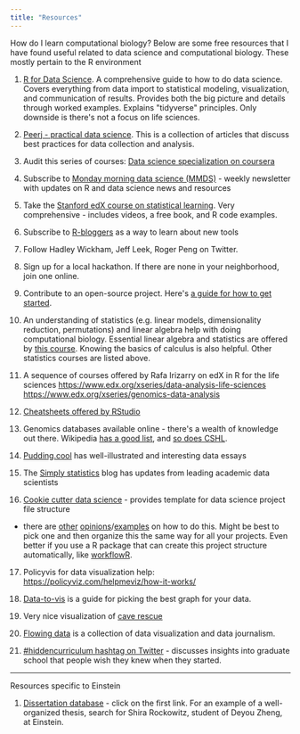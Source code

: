 ```yaml
---
title: "Resources"
---
```


How do I learn computational biology?
Below are some free resources that I have found useful related to data science and computational biology. These mostly pertain to the R environment

1. [R for Data Science](http://r4ds.had.co.nz/). A comprehensive guide to how to do data science. Covers everything from data import to statistical modeling, visualization, and communication of results. Provides both the big picture and details through worked examples. Explains "tidyverse" principles. Only downside is there's not a focus on life sciences.

2. [Peerj - practical data science](https://peerj.com/collections/50-practicaldatascistats/). This is a collection of articles that discuss best practices for data collection and analysis.

3. Audit this series of courses: [Data science specialization on coursera](https://www.coursera.org/learn/data-scientists-tools/home/welcome)

4. Subscribe to [Monday morning data science (MMDS)](http://jhudatascience.us16.list-manage.com/subscribe?u=5ea551600fcdf84334e5aa6b0&id=26c0b7221a) - weekly newsletter with updates on R and data science news and resources

5. Take the [Stanford edX course on statistical learning](https://lagunita.stanford.edu/courses/HumanitiesSciences/StatLearning/Winter2016/about). Very comprehensive - includes videos, a free book, and R code examples.

6. Subscribe to [R-bloggers](https://www.r-bloggers.com/) as a way to learn about new tools

7. Follow Hadley Wickham, Jeff Leek, Roger Peng on Twitter.

8. Sign up for a local hackathon. If there are none in your neighborhood, join one online. 

9. Contribute to an open-source project. Here's [a guide for how to get started](https://opensource.guide/how-to-contribute/).

10. An understanding of statistics (e.g. linear models, dimensionality reduction, permutations) and linear algebra help with doing computational biology. Essential linear algebra and statistics are offered by [this course](https://www.edx.org/xseries/data-analysis-life-sciences). Knowing the basics of calculus is also helpful. Other statistics courses are listed above. 

11. A sequence of courses offered by Rafa Irizarry on edX in R for the life sciences
https://www.edx.org/xseries/data-analysis-life-sciences
https://www.edx.org/xseries/genomics-data-analysis

12. [Cheatsheets offered by RStudio](https://www.rstudio.com/resources/cheatsheets/)

13. Genomics databases available online - there's a wealth of knowledge out there. Wikipedia [has a good list](https://en.wikipedia.org/wiki/List_of_biological_databases), and [so does CSHL](https://cshl.libguides.com/c.php?g=523983&p=3582517).

14. [Pudding.cool](https://pudding.cool/) has well-illustrated and interesting data essays 

15. The [Simply statistics](https://simplystatistics.org/) blog has updates from leading academic data scientists

16. [Cookie cutter data science](https://drivendata.github.io/cookiecutter-data-science/#other-people-will-thank-you) - provides template for data science project file structure

  - there are [other](https://nicercode.github.io/blog/2013-04-05-projects/) [opinions](http://projecttemplate.net/index.html)/[examples](http://www.carlboettiger.info/2012/05/06/research-workflow.html) on how to do this. Might be best to pick one and then organize this the same way for all your projects. Even better if you use a R package that can create this project structure automatically, like [workflowR]().
  
17. Policyvis for data visualization help: https://policyviz.com/helpmeviz/how-it-works/
  
18. [Data-to-vis](https://www.data-to-viz.com/) is a guide for picking the best graph for your data.

19. Very nice visualization of [cave rescue](https://multimedia.scmp.com/news/world/article/2154457/thai-cave-rescue/index.html)

20. [Flowing data](http://flowingdata.com/) is a collection of data visualization and data journalism.

21. [#hiddencurriculum hashtag on Twitter](https://twitter.com/thehauer/status/1021179403680862218) - discusses insights into graduate school that people wish they knew when they started.

-----------------------

Resources specific to Einstein

1. [Dissertation database](http://libcat.einstein.yu.edu/search/a?searchtype=Y&searcharg=dissertations+and+theses&SORT=D&searchscope=1&submit=Search) - click on the first link. For an example of a well-organized thesis, search for Shira Rockowitz, student of Deyou Zheng, at Einstein.